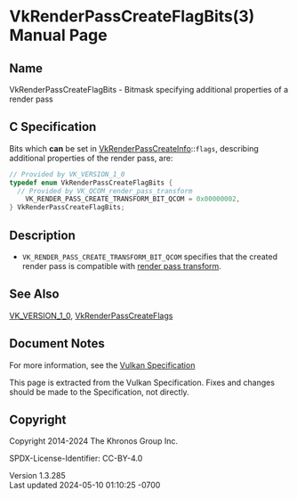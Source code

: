 # VkRenderPassCreateFlagBits(3) Manual Page

## Name

VkRenderPassCreateFlagBits - Bitmask specifying additional properties of
a render pass



## <a href="#_c_specification" class="anchor"></a>C Specification

Bits which **can** be set in
[VkRenderPassCreateInfo](https://registry.khronos.org/vulkan/specs/1.3-extensions/man/html/VkRenderPassCreateInfo.html)::`flags`,
describing additional properties of the render pass, are:

``` c
// Provided by VK_VERSION_1_0
typedef enum VkRenderPassCreateFlagBits {
  // Provided by VK_QCOM_render_pass_transform
    VK_RENDER_PASS_CREATE_TRANSFORM_BIT_QCOM = 0x00000002,
} VkRenderPassCreateFlagBits;
```

## <a href="#_description" class="anchor"></a>Description

- `VK_RENDER_PASS_CREATE_TRANSFORM_BIT_QCOM` specifies that the created
  render pass is compatible with <a
  href="https://registry.khronos.org/vulkan/specs/1.3-extensions/html/vkspec.html#vertexpostproc-renderpass-transform"
  target="_blank" rel="noopener">render pass transform</a>.

## <a href="#_see_also" class="anchor"></a>See Also

[VK_VERSION_1_0](https://registry.khronos.org/vulkan/specs/1.3-extensions/man/html/VK_VERSION_1_0.html),
[VkRenderPassCreateFlags](https://registry.khronos.org/vulkan/specs/1.3-extensions/man/html/VkRenderPassCreateFlags.html)

## <a href="#_document_notes" class="anchor"></a>Document Notes

For more information, see the <a
href="https://registry.khronos.org/vulkan/specs/1.3-extensions/html/vkspec.html#VkRenderPassCreateFlagBits"
target="_blank" rel="noopener">Vulkan Specification</a>

This page is extracted from the Vulkan Specification. Fixes and changes
should be made to the Specification, not directly.

## <a href="#_copyright" class="anchor"></a>Copyright

Copyright 2014-2024 The Khronos Group Inc.

SPDX-License-Identifier: CC-BY-4.0

Version 1.3.285  
Last updated 2024-05-10 01:10:25 -0700
